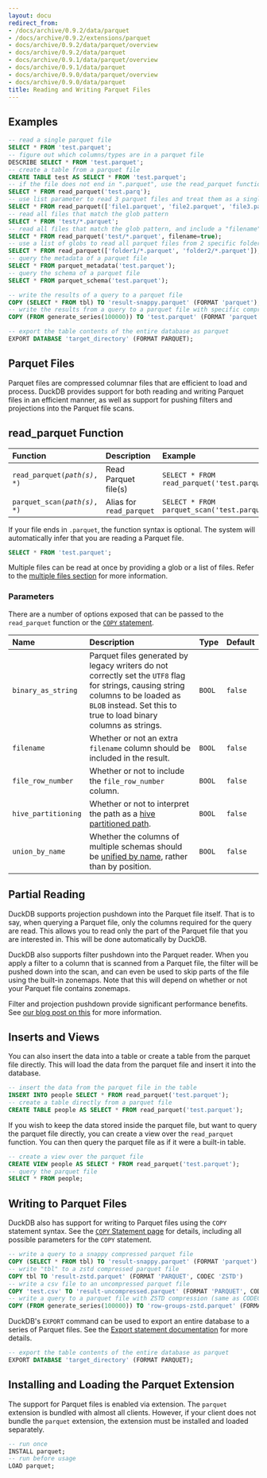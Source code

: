 ```yaml
---
layout: docu
redirect_from:
- /docs/archive/0.9.2/data/parquet
- /docs/archive/0.9.2/extensions/parquet
- docs/archive/0.9.2/data/parquet/overview
- docs/archive/0.9.2/data/parquet
- docs/archive/0.9.1/data/parquet/overview
- docs/archive/0.9.1/data/parquet
- docs/archive/0.9.0/data/parquet/overview
- docs/archive/0.9.0/data/parquet
title: Reading and Writing Parquet Files
---
```


## Examples

```sql
-- read a single parquet file
SELECT * FROM 'test.parquet';
-- figure out which columns/types are in a parquet file
DESCRIBE SELECT * FROM 'test.parquet';
-- create a table from a parquet file
CREATE TABLE test AS SELECT * FROM 'test.parquet';
-- if the file does not end in ".parquet", use the read_parquet function
SELECT * FROM read_parquet('test.parq');
-- use list parameter to read 3 parquet files and treat them as a single table
SELECT * FROM read_parquet(['file1.parquet', 'file2.parquet', 'file3.parquet']);
-- read all files that match the glob pattern
SELECT * FROM 'test/*.parquet';
-- read all files that match the glob pattern, and include a "filename" column that specifies which file each row came from
SELECT * FROM read_parquet('test/*.parquet', filename=true);
-- use a list of globs to read all parquet files from 2 specific folders
SELECT * FROM read_parquet(['folder1/*.parquet', 'folder2/*.parquet']);
-- query the metadata of a parquet file
SELECT * FROM parquet_metadata('test.parquet');
-- query the schema of a parquet file
SELECT * FROM parquet_schema('test.parquet');

-- write the results of a query to a parquet file
COPY (SELECT * FROM tbl) TO 'result-snappy.parquet' (FORMAT 'parquet');
-- write the results from a query to a parquet file with specific compression and row_group_size
COPY (FROM generate_series(100000)) TO 'test.parquet' (FORMAT 'parquet', COMPRESSION 'ZSTD', ROW_GROUP_SIZE 100000);

-- export the table contents of the entire database as parquet
EXPORT DATABASE 'target_directory' (FORMAT PARQUET);
```

## Parquet Files

Parquet files are compressed columnar files that are efficient to load and process. DuckDB provides support for both reading and writing Parquet files in an efficient manner, as well as support for pushing filters and projections into the Parquet file scans.

## read_parquet Function

| Function | Description | Example |
|:--|:--|:-----|
| `read_parquet(`*`path(s)`*`, *)` | Read Parquet file(s)     | `SELECT * FROM read_parquet('test.parquet');` |
| `parquet_scan(`*`path(s)`*`, *)` | Alias for `read_parquet` | `SELECT * FROM parquet_scan('test.parquet');` |

If your file ends in `.parquet`, the function syntax is optional. The system will automatically infer that you are reading a Parquet file.

```sql
SELECT * FROM 'test.parquet';
```

Multiple files can be read at once by providing a glob or a list of files. Refer to the [multiple files section](../multiple_files/overview) for more information.

### Parameters

There are a number of options exposed that can be passed to the `read_parquet` function or the [`COPY` statement](../../sql/statements/copy).

| Name | Description | Type | Default |
|:--|:-----|:-|:-|
| `binary_as_string` | Parquet files generated by legacy writers do not correctly set the `UTF8` flag for strings, causing string columns to be loaded as `BLOB` instead. Set this to true to load binary columns as strings. | `BOOL` | `false` |
| `filename` | Whether or not an extra `filename` column should be included in the result. | `BOOL` | `false` |
| `file_row_number` | Whether or not to include the `file_row_number` column. | `BOOL` | `false` |
| `hive_partitioning` | Whether or not to interpret the path as a [hive partitioned path](../partitioning/hive_partitioning). | `BOOL` | `false` |
| `union_by_name` | Whether the columns of multiple schemas should be [unified by name](../multiple_files/combining_schemas), rather than by position. | `BOOL` | `false` |

## Partial Reading

DuckDB supports projection pushdown into the Parquet file itself. That is to say, when querying a Parquet file, only the columns required for the query are read. This allows you to read only the part of the Parquet file that you are interested in. This will be done automatically by DuckDB.

DuckDB also supports filter pushdown into the Parquet reader. When you apply a filter to a column that is scanned from a Parquet file, the filter will be pushed down into the scan, and can even be used to skip parts of the file using the built-in zonemaps. Note that this will depend on whether or not your Parquet file contains zonemaps.

Filter and projection pushdown provide significant performance benefits. See [our blog post on this](/2021/06/25/querying-parquet.html) for more information.

## Inserts and Views

You can also insert the data into a table or create a table from the parquet file directly. This will load the data from the parquet file and insert it into the database.

```sql
-- insert the data from the parquet file in the table
INSERT INTO people SELECT * FROM read_parquet('test.parquet');
-- create a table directly from a parquet file
CREATE TABLE people AS SELECT * FROM read_parquet('test.parquet');
```

If you wish to keep the data stored inside the parquet file, but want to query the parquet file directly, you can create a view over the `read_parquet` function. You can then query the parquet file as if it were a built-in table.

```sql
-- create a view over the parquet file
CREATE VIEW people AS SELECT * FROM read_parquet('test.parquet');
-- query the parquet file
SELECT * FROM people;
```

## Writing to Parquet Files

DuckDB also has support for writing to Parquet files using the `COPY` statement syntax. See the [`COPY` Statement page](../../sql/statements/copy) for details, including all possible parameters for the `COPY` statement.

```sql
-- write a query to a snappy compressed parquet file
COPY (SELECT * FROM tbl) TO 'result-snappy.parquet' (FORMAT 'parquet')
-- write "tbl" to a zstd compressed parquet file
COPY tbl TO 'result-zstd.parquet' (FORMAT 'PARQUET', CODEC 'ZSTD')
-- write a csv file to an uncompressed parquet file
COPY 'test.csv' TO 'result-uncompressed.parquet' (FORMAT 'PARQUET', CODEC 'UNCOMPRESSED')
-- write a query to a parquet file with ZSTD compression (same as CODEC) and row_group_size
COPY (FROM generate_series(100000)) TO 'row-groups-zstd.parquet' (FORMAT PARQUET, COMPRESSION ZSTD, ROW_GROUP_SIZE 100000);
```

DuckDB's `EXPORT` command can be used to export an entire database to a series of Parquet files. See the [Export statement documentation](../../sql/statements/export) for more details.
```sql
-- export the table contents of the entire database as parquet
EXPORT DATABASE 'target_directory' (FORMAT PARQUET);
```

## Installing and Loading the Parquet Extension

The support for Parquet files is enabled via extension. The `parquet` extension is bundled with almost all clients. However, if your client does not bundle the `parquet` extension, the extension must be installed and loaded separately.

```sql
-- run once
INSTALL parquet;
-- run before usage
LOAD parquet;
```